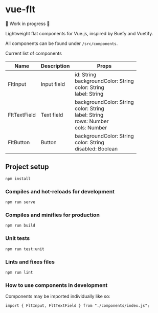 # vue-flt

:construction: Work in progress :construction:

Lightweight flat components for Vue.js, inspired by Buefy and Vuetify.

All components can be found under `/src/components`.

Current list of components

| Name         | Description | Props                                                                                     |
| ------------ | ----------- | ----------------------------------------------------------------------------------------- |
| FltInput     | Input field | id: String<br>backgroundColor: String<br>color: String<br>label: String                   |
| FltTextField | Text field  | backgroundColor: String<br>color: String<br>label: String<br>rows: Number<br>cols: Number |
| FltButton    | Button      | backgroundColor: String<br>color: String<br>disabled: Boolean                             |

## Project setup

```
npm install
```

### Compiles and hot-reloads for development

```
npm run serve
```

### Compiles and minifies for production

```
npm run build
```

### Unit tests

```
npm run test:unit
```

### Lints and fixes files

```
npm run lint
```

### How to use components in development

Components may be imported individually like so:

`import { FltInput, FltTextField } from "./components/index.js";`
